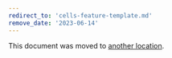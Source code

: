 ```yaml
---
redirect_to: 'cells-feature-template.md'
remove_date: '2023-06-14'
---
```


This document was moved to [another location](cells-feature-template.md).

<!-- This redirect file can be deleted after <2023-06-14>. -->
<!-- Redirects that point to other docs in the same project expire in three months. -->
<!-- Redirects that point to docs in a different project or site (link is not relative and starts with `https:`) expire in one year. -->
<!-- Before deletion, see: https://docs.gitlab.com/ee/development/documentation/redirects.html -->

